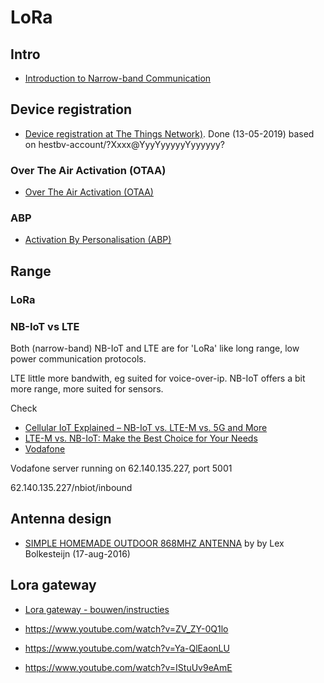 # LoRa

## Intro

  * [Introduction to Narrow-band Communication](./Herlich-IntroductiontoNarrowbandCommunication.pdf)

## Device registration

  * [Device registration at The Things Network)](https://www.thethingsnetwork.org/docs/devices/registration.html).
Done (13-05-2019) based on hestbv-account/?Xxxx@YyyYyyyyyYyyyyyy?


### Over The Air Activation (OTAA)

  * [Over The Air Activation (OTAA)](https://static1.squarespace.com/static/560cc2c2e4b01e842d9fac18/t/5a938d38ec212d9451fbecf8/1519619387035/OTAA_or_ABPv3.pdf)


### ABP

  * [Activation By Personalisation (ABP)](https://static1.squarespace.com/static/560cc2c2e4b01e842d9fac18/t/5a938d38ec212d9451fbecf8/1519619387035/OTAA_or_ABPv3.pdf)

## Range

### LoRa


### NB-IoT vs LTE

Both (narrow-band) NB-IoT and LTE are for 'LoRa' like long range, low power communication protocols.

LTE little more bandwith, eg suited for voice-over-ip.
NB-IoT offers a bit more range, more suited for sensors.

Check 
  * [Cellular IoT Explained – NB-IoT vs. LTE-M vs. 5G and More](https://www.iotforall.com/cellular-iot-explained-nb-iot-vs-lte-m/)
  * [LTE-M vs. NB-IoT: Make the Best Choice for Your Needs](https://www.sierrawireless.com/iot-blog/iot-blog/2018/04/lte-m-vs-nb-iot/)
  * [Vodafone](https://www.vodafoneziggo.nl/766/lte-m-netwerk-vodafone-nu-live)
  
  
Vodafone server running on 62.140.135.227, port 5001

62.140.135.227/nbiot/inbound


## Antenna design

  * [SIMPLE HOMEMADE OUTDOOR 868MHZ ANTENNA](https://www.thethingsnetwork.org/labs/story/simple-homemade-outdoor-868mhz-antenna-groundplane) by by Lex Bolkesteijn (17-aug-2016)

## Lora gateway

  - [Lora gateway - bouwen/instructies](https://www.instructables.com/id/LoRaWAN-Gateway/)

  - https://www.youtube.com/watch?v=ZV_ZY-0Q1lo
  - https://www.youtube.com/watch?v=Ya-QlEaonLU 
  - https://www.youtube.com/watch?v=IStuUv9eAmE 
